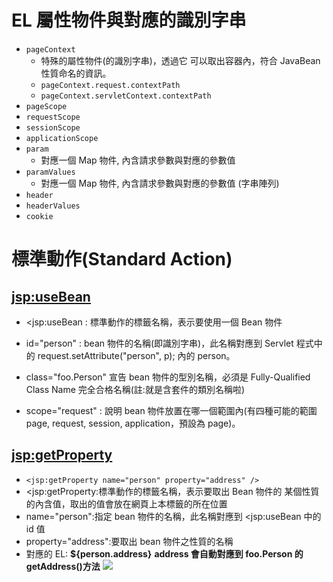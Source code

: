 # EL 屬性物件與對應的識別字串

- `pageContext`
  - 特殊的屬性物件(的識別字串)，透過它 可以取出容器內，符合 JavaBean 性質命名的資訊。
  - `pageContext.request.contextPath`
  - `pageContext.servletContext.contextPath`
- `pageScope`
- `requestScope`
- `sessionScope`
- `applicationScope`
- `param`
  - 對應一個 Map 物件, 內含請求參數與對應的參數值
- `paramValues`
  - 對應一個 Map 物件, 內含請求參數與對應的參數值 (字串陣列)
- `header`
- `headerValues`
- `cookie`

# 標準動作(Standard Action)

## <jsp:useBean>

- <jsp:useBean : 標準動作的標籤名稱，表示要使用一個 Bean 物件

- id="person" : bean 物件的名稱(即識別字串)，此名稱對應到 Servlet 程式中的 request.setAttribute("person", p); 內的 person。

- class="foo.Person" 宣告 bean 物件的型別名稱，必須是 Fully-Qualified Class Name 完全合格名稱(註:就是含套件的類別名稱啦)

- scope="request" : 說明 bean 物件放置在哪一個範圍內(有四種可能的範圍 page, request, session, application，預設為 page)。

## <jsp:getProperty>

- `<jsp:getProperty name="person" property="address" />`
- <jsp:getProperty:標準動作的標籤名稱，表示要取出 Bean 物件的 某個性質的內含值，取出的值會放在網頁上本標籤的所在位置
- name="person":指定 bean 物件的名稱，此名稱對應到 <jsp:useBean 中的 id 值
- property="address":要取出 bean 物件之性質的名稱
- 對應的 EL: **${person.address}**
  **address 會自動對應到 foo.Person 的 getAddress()方法**
  ![](https://i.imgur.com/Pw04QyO.png)
